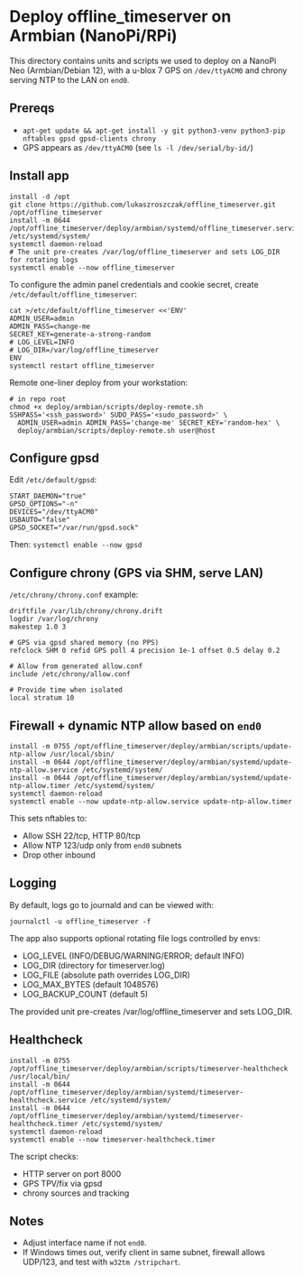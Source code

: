 # Deploy offline_timeserver on Armbian (NanoPi/RPi)

This directory contains units and scripts we used to deploy on a NanoPi Neo (Armbian/Debian 12), with a u-blox 7 GPS on `/dev/ttyACM0` and chrony serving NTP to the LAN on `end0`.

## Prereqs
- `apt-get update && apt-get install -y git python3-venv python3-pip nftables gpsd gpsd-clients chrony`
- GPS appears as `/dev/ttyACM0` (see `ls -l /dev/serial/by-id/`)

## Install app
```
install -d /opt
git clone https://github.com/lukaszroszczak/offline_timeserver.git /opt/offline_timeserver
install -m 0644 /opt/offline_timeserver/deploy/armbian/systemd/offline_timeserver.service /etc/systemd/system/
systemctl daemon-reload
# The unit pre-creates /var/log/offline_timeserver and sets LOG_DIR for rotating logs
systemctl enable --now offline_timeserver
```

To configure the admin panel credentials and cookie secret, create `/etc/default/offline_timeserver`:

```
cat >/etc/default/offline_timeserver <<'ENV'
ADMIN_USER=admin
ADMIN_PASS=change-me
SECRET_KEY=generate-a-strong-random
# LOG_LEVEL=INFO
# LOG_DIR=/var/log/offline_timeserver
ENV
systemctl restart offline_timeserver
```

Remote one-liner deploy from your workstation:

```
# in repo root
chmod +x deploy/armbian/scripts/deploy-remote.sh
SSHPASS='<ssh_password>' SUDO_PASS='<sudo_password>' \
  ADMIN_USER=admin ADMIN_PASS='change-me' SECRET_KEY='random-hex' \
  deploy/armbian/scripts/deploy-remote.sh user@host
```

## Configure gpsd
Edit `/etc/default/gpsd`:
```
START_DAEMON="true"
GPSD_OPTIONS="-n"
DEVICES="/dev/ttyACM0"
USBAUTO="false"
GPSD_SOCKET="/var/run/gpsd.sock"
```
Then: `systemctl enable --now gpsd`

## Configure chrony (GPS via SHM, serve LAN)
`/etc/chrony/chrony.conf` example:
```
driftfile /var/lib/chrony/chrony.drift
logdir /var/log/chrony
makestep 1.0 3

# GPS via gpsd shared memory (no PPS)
refclock SHM 0 refid GPS poll 4 precision 1e-1 offset 0.5 delay 0.2

# Allow from generated allow.conf
include /etc/chrony/allow.conf

# Provide time when isolated
local stratum 10
```

## Firewall + dynamic NTP allow based on `end0`
```
install -m 0755 /opt/offline_timeserver/deploy/armbian/scripts/update-ntp-allow /usr/local/sbin/
install -m 0644 /opt/offline_timeserver/deploy/armbian/systemd/update-ntp-allow.service /etc/systemd/system/
install -m 0644 /opt/offline_timeserver/deploy/armbian/systemd/update-ntp-allow.timer /etc/systemd/system/
systemctl daemon-reload
systemctl enable --now update-ntp-allow.service update-ntp-allow.timer
```
This sets nftables to:
- Allow SSH 22/tcp, HTTP 80/tcp
- Allow NTP 123/udp only from `end0` subnets
- Drop other inbound

## Logging

By default, logs go to journald and can be viewed with:

```
journalctl -u offline_timeserver -f
```

The app also supports optional rotating file logs controlled by envs:

- LOG_LEVEL (INFO/DEBUG/WARNING/ERROR; default INFO)
- LOG_DIR (directory for timeserver.log)
- LOG_FILE (absolute path overrides LOG_DIR)
- LOG_MAX_BYTES (default 1048576)
- LOG_BACKUP_COUNT (default 5)

The provided unit pre-creates /var/log/offline_timeserver and sets LOG_DIR.

## Healthcheck
```
install -m 0755 /opt/offline_timeserver/deploy/armbian/scripts/timeserver-healthcheck /usr/local/bin/
install -m 0644 /opt/offline_timeserver/deploy/armbian/systemd/timeserver-healthcheck.service /etc/systemd/system/
install -m 0644 /opt/offline_timeserver/deploy/armbian/systemd/timeserver-healthcheck.timer /etc/systemd/system/
systemctl daemon-reload
systemctl enable --now timeserver-healthcheck.timer
```
The script checks:
- HTTP server on port 8000
- GPS TPV/fix via gpsd
- chrony sources and tracking

## Notes
- Adjust interface name if not `end0`.
- If Windows times out, verify client in same subnet, firewall allows UDP/123, and test with `w32tm /stripchart`.
